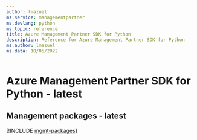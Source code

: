 ```yaml
---
author: lmazuel
ms.service: managementpartner
ms.devlang: python
ms.topic: reference
title: Azure Management Partner SDK for Python
description: Reference for Azure Management Partner SDK for Python
ms.author: lmazuel
ms.data: 10/05/2022
---
```

# Azure Management Partner SDK for Python - latest

## Management packages - latest
[!INCLUDE [mgmt-packages](management-partner-mgmt-index.md)]